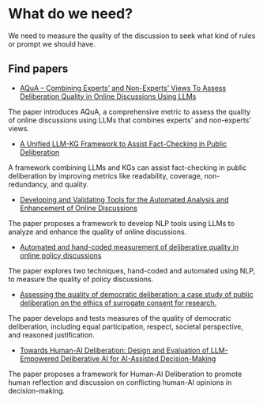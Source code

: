 # What do we need?

We need to measure the quality of the discussion to seek what kind of rules or prompt we should have.

## Find papers

- [AQuA – Combining Experts’ and Non-Experts’ Views To Assess Deliberation Quality in Online Discussions Using LLMs](https://www.semanticscholar.org/paper/AQuA-%E2%80%93-Combining-Experts%E2%80%99-and-Non-Experts%E2%80%99-Views-To-Behrendt-Wagner/c3f565245540196b96e2e5a0c9718de1f1b7a78b)

The paper introduces AQuA, a comprehensive metric to assess the quality of online discussions using LLMs that combines experts' and non-experts' views.

- [A Unified LLM-KG Framework to Assist Fact-Checking in Public Deliberation](https://www.semanticscholar.org/paper/A-Unified-LLM-KG-Framework-to-Assist-Fact-Checking-Giarelis-Mastrokostas/25a531333560e0c9998caf5bf6897581540f902e)

A framework combining LLMs and KGs can assist fact-checking in public deliberation by improving metrics like readability, coverage, non-redundancy, and quality.

- [Developing and Validating Tools for the Automated Analysis and Enhancement of Online Discussions](https://www.semanticscholar.org/paper/Developing-and-Validating-Tools-for-the-Automated-Komander-Cerquides/37cbaed187f05635aa8504e537a91aebdf3ac71f)

The paper proposes a framework to develop NLP tools using LLMs to analyze and enhance the quality of online discussions.

- [Automated and hand-coded measurement of deliberative quality in online policy discussions](https://www.semanticscholar.org/paper/Automated-and-hand-coded-measurement-of-quality-in-Muhlberger-Stromer-Galley/6eed4117129234e14e72d452a8cfe9033da273f1)

The paper explores two techniques, hand-coded and automated using NLP, to measure the quality of policy discussions.

- [Assessing the quality of democratic deliberation: a case study of public deliberation on the ethics of surrogate consent for research.](https://www.semanticscholar.org/paper/Assessing-the-quality-of-democratic-deliberation%3A-a-Vries-Stanczyk/93fb2418eb7bbcbeef93fd4de27dbd8afc417edc)

The paper develops and tests measures of the quality of democratic deliberation, including equal participation, respect, societal perspective, and reasoned justification.

- [Towards Human-AI Deliberation: Design and Evaluation of LLM-Empowered Deliberative AI for AI-Assisted Decision-Making](https://www.semanticscholar.org/paper/Towards-Human-AI-Deliberation%3A-Design-and-of-AI-for-Ma-Chen/9eaf282a505a1d61318d4d90d7044da360ffb72f)

The paper proposes a framework for Human-AI Deliberation to promote human reflection and discussion on conflicting human-AI opinions in decision-making.
